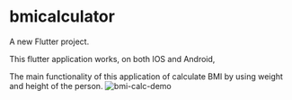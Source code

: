 # bmicalculator

A new Flutter project.

This flutter application works, 
on both IOS  and Android, 

The main functionality of this application of calculate BMI by using weight and height of the person.
![bmi-calc-demo](https://user-images.githubusercontent.com/86249166/127385253-8235da0c-c9d0-4ca1-b8f7-1dda444a55be.gif)
